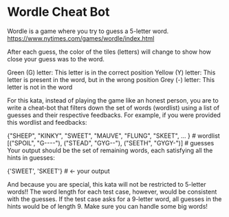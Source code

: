 # Wordle Cheat Bot

Wordle is a game where you try to guess a 5-letter word. https://www.nytimes.com/games/wordle/index.html

After each guess, the color of the tiles (letters) will change to show how close your guess was to the word.

Green (G) letter: This letter is in the correct position
Yellow (Y) letter: This letter is present in the word, but in the wrong position
Grey (-) letter: This letter is not in the word

For this kata, instead of playing the game like an honest person, you are to write a cheat-bot that filters down the set of words (wordlist) using a list of guesses and their respective feedbacks. For example, if you were provided this wordlist and feedbacks:

{"SHEEP", "KINKY", "SWEET", "MAUVE", "FLUNG", "SKEET", ... }  # wordlist
[("SPOIL", "G----"), ("STEAD", "GYG--"), ("SEETH", "GYGY-")]  # guesses
Your output should be the set of remaining words, each satisfying all the hints in guesses:

{'SWEET', 'SKEET'}   # <- your output

And because you are special, this kata will not be restricted to 5-letter words!! The word length for each test case, however, would be consistent with the guesses. If the test case asks for a 9-letter word, all guesses in the hints would be of length 9. Make sure you can handle some big words!


